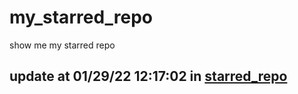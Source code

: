 # my_starred_repo
show me my starred repo

update at 01/29/22 12:17:02 in [starred_repo](./index.html)
---

